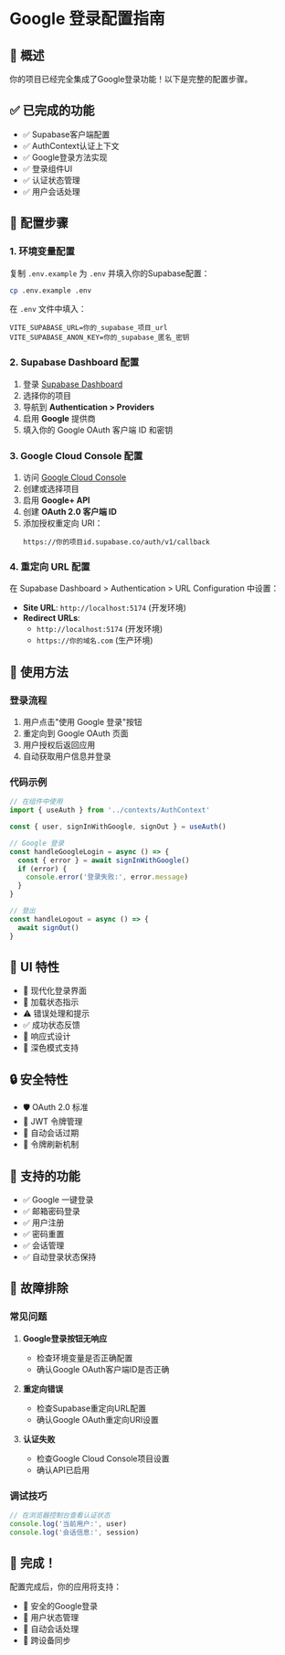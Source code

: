 # Google 登录配置指南

## 🎯 概述
你的项目已经完全集成了Google登录功能！以下是完整的配置步骤。

## ✅ 已完成的功能
- ✅ Supabase客户端配置
- ✅ AuthContext认证上下文
- ✅ Google登录方法实现
- ✅ 登录组件UI
- ✅ 认证状态管理
- ✅ 用户会话处理

## 🔧 配置步骤

### 1. 环境变量配置
复制 `.env.example` 为 `.env` 并填入你的Supabase配置：

```bash
cp .env.example .env
```

在 `.env` 文件中填入：
```
VITE_SUPABASE_URL=你的_supabase_项目_url
VITE_SUPABASE_ANON_KEY=你的_supabase_匿名_密钥
```

### 2. Supabase Dashboard 配置
1. 登录 [Supabase Dashboard](https://supabase.com/dashboard)
2. 选择你的项目
3. 导航到 **Authentication > Providers**
4. 启用 **Google** 提供商
5. 填入你的 Google OAuth 客户端 ID 和密钥

### 3. Google Cloud Console 配置
1. 访问 [Google Cloud Console](https://console.cloud.google.com/)
2. 创建或选择项目
3. 启用 **Google+ API**
4. 创建 **OAuth 2.0 客户端 ID**
5. 添加授权重定向 URI：
   ```
   https://你的项目id.supabase.co/auth/v1/callback
   ```

### 4. 重定向 URL 配置
在 Supabase Dashboard > Authentication > URL Configuration 中设置：
- **Site URL**: `http://localhost:5174` (开发环境)
- **Redirect URLs**: 
  - `http://localhost:5174` (开发环境)
  - `https://你的域名.com` (生产环境)

## 🚀 使用方法

### 登录流程
1. 用户点击"使用 Google 登录"按钮
2. 重定向到 Google OAuth 页面
3. 用户授权后返回应用
4. 自动获取用户信息并登录

### 代码示例
```typescript
// 在组件中使用
import { useAuth } from '../contexts/AuthContext'

const { user, signInWithGoogle, signOut } = useAuth()

// Google 登录
const handleGoogleLogin = async () => {
  const { error } = await signInWithGoogle()
  if (error) {
    console.error('登录失败:', error.message)
  }
}

// 登出
const handleLogout = async () => {
  await signOut()
}
```

## 🎨 UI 特性
- 🎯 现代化登录界面
- 🔄 加载状态指示
- ⚠️ 错误处理和提示
- ✅ 成功状态反馈
- 📱 响应式设计
- 🌙 深色模式支持

## 🔒 安全特性
- 🛡️ OAuth 2.0 标准
- 🔐 JWT 令牌管理
- 🚫 自动会话过期
- 🔄 令牌刷新机制

## 📱 支持的功能
- ✅ Google 一键登录
- ✅ 邮箱密码登录
- ✅ 用户注册
- ✅ 密码重置
- ✅ 会话管理
- ✅ 自动登录状态保持

## 🐛 故障排除

### 常见问题
1. **Google登录按钮无响应**
   - 检查环境变量是否正确配置
   - 确认Google OAuth客户端ID是否正确

2. **重定向错误**
   - 检查Supabase重定向URL配置
   - 确认Google OAuth重定向URI设置

3. **认证失败**
   - 检查Google Cloud Console项目设置
   - 确认API已启用

### 调试技巧
```typescript
// 在浏览器控制台查看认证状态
console.log('当前用户:', user)
console.log('会话信息:', session)
```

## 🎉 完成！
配置完成后，你的应用将支持：
- 🔐 安全的Google登录
- 👤 用户状态管理
- 🔄 自动会话处理
- 📱 跨设备同步